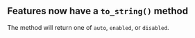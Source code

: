 ## Features now have a `to_string()` method

The method will return one of `auto`, `enabled`, or `disabled`.

